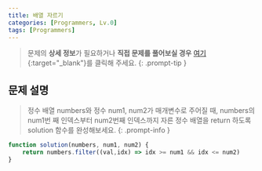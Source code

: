 ```yaml
---
title: 배열 자르기
categories: [Programmers, Lv.0]
tags: [Programmers]
---
```


> 문제의 **상세 정보**가 필요하거나 **직접 문제를 풀어보실 경우** [여기](https://school.programmers.co.kr/learn/courses/30/lessons/120833){:target="_blank"}를 클릭해 주세요.
{: .prompt-tip }

## 문제 설명

> 정수 배열 numbers와 정수 num1, num2가 매개변수로 주어질 때, numbers의 num1번 째 인덱스부터 num2번째 인덱스까지 자른 정수 배열을 return 하도록 solution 함수를 완성해보세요.
{: .prompt-info }

```js
function solution(numbers, num1, num2) {
    return numbers.filter((val,idx) => idx >= num1 && idx <= num2)
}
```